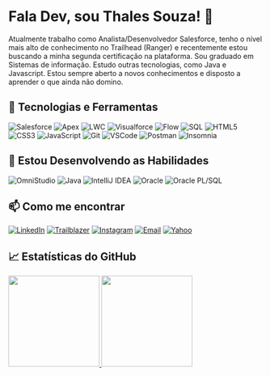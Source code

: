 # Fala Dev, sou Thales Souza! 👋

Atualmente trabalho como Analista/Desenvolvedor Salesforce, tenho o nível mais alto de conhecimento no Trailhead (Ranger) e recentemente estou buscando a minha segunda certificação na plataforma. Sou graduado em Sistemas de informação. Estudo outras tecnologias, como Java e Javascript. Estou sempre aberto a novos conhecimentos e disposto a aprender o que ainda não domino.

## 🚀 Tecnologias e Ferramentas
![Salesforce](https://img.shields.io/badge/Salesforce-00A1E0?style=flat&logo=salesforce&logoColor=white)
![Apex](https://img.shields.io/badge/Apex-00A1E0?style=flat&logo=salesforce&logoColor=white)
![LWC](https://img.shields.io/badge/LWC-00A1E0?style=flat&logo=salesforce&logoColor=white)
![Visualforce](https://img.shields.io/badge/Visualforce-00A1E0?style=flat&logo=salesforce&logoColor=white)
![Flow](https://img.shields.io/badge/Flow-00A1E0?style=flat&logo=salesforce&logoColor=white)
![SQL](https://img.shields.io/badge/SQL-4479A1?style=flat&logo=amazon-dynamodb&logoColor=white)
![HTML5](https://img.shields.io/badge/HTML5-E34F26?style=flat&logo=html5&logoColor=white)
![CSS3](https://img.shields.io/badge/CSS3-1572B6?style=flat&logo=css3&logoColor=white)
![JavaScript](https://img.shields.io/badge/JavaScript-F7DF1E?style=flat&logo=javascript&logoColor=black)
![Git](https://img.shields.io/badge/Git-F05032?style=flat&logo=git&logoColor=white)
![VSCode](https://img.shields.io/badge/VSCode-007ACC?style=flat&logo=visual-studio-code&logoColor=white)
![Postman](https://img.shields.io/badge/Postman-FF6C37?style=flat&logo=postman&logoColor=white)
![Insomnia](https://img.shields.io/badge/Insomnia-5849BE?style=flat&logo=insomnia&logoColor=white)


## 📝 Estou Desenvolvendo as Habilidades
![OmniStudio](https://img.shields.io/badge/OmniStudio-00A1E0?style=flat&logo=salesforce&logoColor=white)
![Java](https://img.shields.io/badge/Java-007396?style=flat&logo=java&logoColor=white)
![IntelliJ IDEA](https://img.shields.io/badge/IntelliJ_IDEA-000000?style=flat&logo=intellij-idea&logoColor=white)
![Oracle](https://img.shields.io/badge/Oracle-F80000?style=flat&logo=oracle&logoColor=white)
![Oracle PL/SQL](https://img.shields.io/badge/Oracle_PL_SQL-F80000?style=flat&logo=oracle&logoColor=white)


## 📫 Como me encontrar
[![LinkedIn](https://img.shields.io/badge/LinkedIn-0077B5?style=flat&logo=linkedin&logoColor=white)](https://www.linkedin.com/in/thales-souza-370586164/)
[![Trailblazer](https://img.shields.io/badge/Trailblazer-00A1E0?style=flat&logo=salesforce&logoColor=white)](https://www.salesforce.com/trailblazer/tsouza1)
[![Instagram](https://img.shields.io/badge/Instagram-E4405F?style=flat&logo=instagram&logoColor=white)](https://instagram.com/thale.ss)
[![Email](https://img.shields.io/badge/Email-D14836?style=flat&logo=gmail&logoColor=white)](mailto:thalessouza1717@gmail.com)
[![Yahoo](https://img.shields.io/badge/Yahoo-6001D2?style=flat&logo=yahoo&logoColor=white)](mailto:thalessouza16@yahoo.com)




## 📈 Estatísticas do GitHub

<div>
  <a href="https://github.com/ThalesASouza">
  <img loading="lazy" height="180em" src="https://github-readme-stats.vercel.app/api/top-langs/?username=ThalesASouza&layout=compact&langs_count=7&theme=dracula"/>
  <img loading="lazy" height="180em" src="https://github-readme-stats.vercel.app/api?username=ThalesASouza&show_icons=true&theme=dracula&include_all_commits=true&count_private=true"/>
</div>
